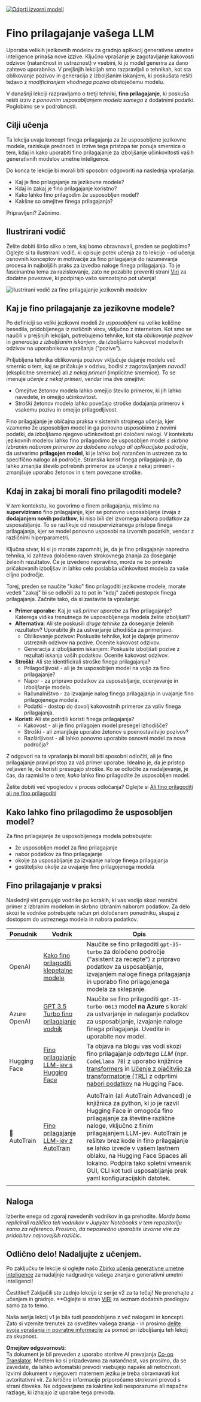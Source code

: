 <!--
CO_OP_TRANSLATOR_METADATA:
{
  "original_hash": "68664f7e754a892ae1d8d5e2b7bd2081",
  "translation_date": "2025-05-20T08:23:26+00:00",
  "source_file": "18-fine-tuning/README.md",
  "language_code": "sl"
}
-->
[![Odprti izvorni modeli](../../../translated_images/18-lesson-banner.8487555c3e3225eefc1dc84e72c8e00bce1ee76db867a080628fb0fbb04aa0d2.sl.png)](https://aka.ms/gen-ai-lesson18-gh?WT.mc_id=academic-105485-koreyst)

# Fino prilagajanje vašega LLM

Uporaba velikih jezikovnih modelov za gradnjo aplikacij generativne umetne inteligence prinaša nove izzive. Ključno vprašanje je zagotavljanje kakovosti odzivov (natančnost in ustreznost) v vsebini, ki jo model generira za dano zahtevo uporabnika. V prejšnjih lekcijah smo razpravljali o tehnikah, kot sta oblikovanje pozivov in generacija z izboljšanim iskanjem, ki poskušata rešiti težavo z _modificiranjem vhodnega poziva_ obstoječemu modelu.

V današnji lekciji razpravljamo o tretji tehniki, **fino prilagajanje**, ki poskuša rešiti izziv z _ponovnim usposabljanjem modela samega_ z dodatnimi podatki. Poglobimo se v podrobnosti.

## Cilji učenja

Ta lekcija uvaja koncept finega prilagajanja za že usposobljene jezikovne modele, raziskuje prednosti in izzive tega pristopa ter ponuja smernice o tem, kdaj in kako uporabiti fino prilagajanje za izboljšanje učinkovitosti vaših generativnih modelov umetne inteligence.

Do konca te lekcije bi morali biti sposobni odgovoriti na naslednja vprašanja:

- Kaj je fino prilagajanje za jezikovne modele?
- Kdaj in zakaj je fino prilagajanje koristno?
- Kako lahko fino prilagodim že usposobljen model?
- Kakšne so omejitve finega prilagajanja?

Pripravljeni? Začnimo.

## Ilustrirani vodič

Želite dobiti širšo sliko o tem, kaj bomo obravnavali, preden se poglobimo? Oglejte si ta ilustrirani vodič, ki opisuje potek učenja za to lekcijo - od učenja osnovnih konceptov in motivacije za fino prilagajanje do razumevanja procesa in najboljših praks za izvedbo naloge finega prilagajanja. To je fascinantna tema za raziskovanje, zato ne pozabite preveriti strani [Viri](./RESOURCES.md?WT.mc_id=academic-105485-koreyst) za dodatne povezave, ki podpirajo vašo samostojno pot učenja!

![Ilustrirani vodič za fino prilagajanje jezikovnih modelov](../../../translated_images/18-fine-tuning-sketchnote.92733966235199dd260184b1aae3a84b877c7496bc872d8e63ad6fa2dd96bafc.sl.png)

## Kaj je fino prilagajanje za jezikovne modele?

Po definiciji so veliki jezikovni modeli _že usposobljeni_ na velike količine besedila, pridobljenega iz različnih virov, vključno z internetom. Kot smo se naučili v prejšnjih lekcijah, potrebujemo tehnike, kot sta _oblikovanje pozivov_ in _generacija z izboljšanim iskanjem_, da izboljšamo kakovost modelovih odzivov na uporabnikova vprašanja ("pozive").

Priljubljena tehnika oblikovanja pozivov vključuje dajanje modelu več smernic o tem, kaj se pričakuje v odzivu, bodisi z zagotavljanjem _navodil_ (eksplicitne smernice) ali _z nekaj primeri_ (implicitne smernice). To se imenuje _učenje z nekaj primeri_, vendar ima dve omejitvi:

- Omejitve žetonov modela lahko omejijo število primerov, ki jih lahko navedete, in omejijo učinkovitost.
- Stroški žetonov modela lahko povečajo stroške dodajanja primerov k vsakemu pozivu in omejijo prilagodljivost.

Fino prilagajanje je običajna praksa v sistemih strojnega učenja, kjer vzamemo že usposobljen model in ga ponovno usposobimo z novimi podatki, da izboljšamo njegovo učinkovitost pri določeni nalogi. V kontekstu jezikovnih modelov lahko fino prilagodimo že usposobljen model _s skrbno izbranim naborom primerov za določeno nalogo ali aplikacijsko področje_, da ustvarimo **prilagojen model**, ki je lahko bolj natančen in ustrezen za to specifično nalogo ali področje. Stranska korist finega prilagajanja je, da lahko zmanjša število potrebnih primerov za učenje z nekaj primeri - zmanjšuje uporabo žetonov in s tem povezane stroške.

## Kdaj in zakaj bi morali fino prilagoditi modele?

V _tem_ kontekstu, ko govorimo o finem prilagajanju, mislimo na **supervizirano** fino prilagajanje, kjer se ponovno usposabljanje izvaja z **dodajanjem novih podatkov**, ki niso bili del izvornega nabora podatkov za usposabljanje. To se razlikuje od nesuperviziranega pristopa finega prilagajanja, kjer se model ponovno usposobi na izvornih podatkih, vendar z različnimi hiperparametri.

Ključna stvar, ki si jo morate zapomniti, je, da je fino prilagajanje napredna tehnika, ki zahteva določeno raven strokovnega znanja za doseganje želenih rezultatov. Če je izvedeno nepravilno, morda ne bo prineslo pričakovanih izboljšav in lahko celo poslabša učinkovitost modela za vaše ciljno področje.

Torej, preden se naučite "kako" fino prilagoditi jezikovne modele, morate vedeti "zakaj" bi se odločili za to pot in "kdaj" začeti postopek finega prilagajanja. Začnite tako, da si zastavite ta vprašanja:

- **Primer uporabe**: Kaj je vaš _primer uporabe_ za fino prilagajanje? Katerega vidika trenutnega že usposobljenega modela želite izboljšati?
- **Alternativa**: Ali ste poskusili _druge tehnike_ za doseganje želenih rezultatov? Uporabite jih za ustvarjanje izhodišča za primerjavo.
  - Oblikovanje pozivov: Poskusite tehnike, kot je dajanje primerov ustreznih odzivov na pozive. Ocenite kakovost odzivov.
  - Generacija z izboljšanim iskanjem: Poskusite izboljšati pozive z rezultati iskanja vaših podatkov. Ocenite kakovost odzivov.
- **Stroški**: Ali ste identificirali stroške finega prilagajanja?
  - Prilagodljivost - ali je že usposobljen model na voljo za fino prilagajanje?
  - Napor - za pripravo podatkov za usposabljanje, ocenjevanje in izboljšanje modela.
  - Računalništvo - za izvajanje nalog finega prilagajanja in uvajanje fino prilagojenega modela.
  - Podatki - dostop do dovolj kakovostnih primerov za vpliv finega prilagajanja.
- **Koristi**: Ali ste potrdili koristi finega prilagajanja?
  - Kakovost - ali je fino prilagojen model presegel izhodišče?
  - Stroški - ali zmanjšuje uporabo žetonov s poenostavitvijo pozivov?
  - Razširljivost - ali lahko ponovno uporabite osnovni model za nova področja?

Z odgovori na ta vprašanja bi morali biti sposobni odločiti, ali je fino prilagajanje pravi pristop za vaš primer uporabe. Idealno je, da je pristop veljaven le, če koristi presegajo stroške. Ko se odločite za nadaljevanje, je čas, da razmislite o _tem, kako_ lahko fino prilagodite že usposobljen model.

Želite dobiti več vpogledov v proces odločanja? Oglejte si [Ali fino prilagoditi ali ne fino prilagoditi](https://www.youtube.com/watch?v=0Jo-z-MFxJs)

## Kako lahko fino prilagodimo že usposobljen model?

Za fino prilagajanje že usposobljenega modela potrebujete:

- že usposobljen model za fino prilagajanje
- nabor podatkov za fino prilagajanje
- okolje za usposabljanje za izvajanje naloge finega prilagajanja
- gostiteljsko okolje za uvajanje fino prilagojenega modela

## Fino prilagajanje v praksi

Naslednji viri ponujajo vodnike po korakih, ki vas vodijo skozi resnični primer z izbranim modelom in skrbno izbranim naborom podatkov. Za delo skozi te vodnike potrebujete račun pri določenem ponudniku, skupaj z dostopom do ustreznega modela in nabora podatkov.

| Ponudnik     | Vodnik                                                                                                                                                                          | Opis                                                                                                                                                                                                                                                                                                                                                                                                                                |
| ------------ | -------------------------------------------------------------------------------------------------------------------------------------------------------------------------------- | ---------------------------------------------------------------------------------------------------------------------------------------------------------------------------------------------------------------------------------------------------------------------------------------------------------------------------------------------------------------------------------------------------------------------------------- |
| OpenAI       | [Kako fino prilagoditi klepetalne modele](https://github.com/openai/openai-cookbook/blob/main/examples/How_to_finetune_chat_models.ipynb?WT.mc_id=academic-105485-koreyst)       | Naučite se fino prilagoditi `gpt-35-turbo` za določeno področje ("asistent za recepte") z pripravo podatkov za usposabljanje, izvajanjem naloge finega prilagajanja in uporabo fino prilagojenega modela za sklepanje.                                                                                                                                                                                                                 |
| Azure OpenAI | [GPT 3.5 Turbo fino prilagajanje vodnik](https://learn.microsoft.com/azure/ai-services/openai/tutorials/fine-tune?tabs=python-new%2Ccommand-line?WT.mc_id=academic-105485-koreyst) | Naučite se fino prilagoditi `gpt-35-turbo-0613` model **na Azure** s koraki za ustvarjanje in nalaganje podatkov za usposabljanje, izvajanje naloge finega prilagajanja. Uvedite in uporabite nov model.                                                                                                                                                                                                                               |
| Hugging Face | [Fino prilagajanje LLM-jev s Hugging Face](https://www.philschmid.de/fine-tune-llms-in-2024-with-trl?WT.mc_id=academic-105485-koreyst)                                           | Ta objava na blogu vas vodi skozi fino prilagajanje _odprtega LLM_ (npr. `CodeLlama 7B`) z uporabo knjižnice [transformers](https://huggingface.co/docs/transformers/index?WT.mc_id=academic-105485-koreyst) in [Učenje z ojačitvijo za transformatorje (TRL)](https://huggingface.co/docs/trl/index?WT.mc_id=academic-105485-koreyst]) z odprtimi [nabori podatkov](https://huggingface.co/docs/datasets/index?WT.mc_id=academic-105485-koreyst) na Hugging Face. |
|              |                                                                                                                                                                                  |                                                                                                                                                                                                                                                                                                                                                                                                                                    |
| 🤗 AutoTrain | [Fino prilagajanje LLM-jev z AutoTrain](https://github.com/huggingface/autotrain-advanced/?WT.mc_id=academic-105485-koreyst)                                                     | AutoTrain (ali AutoTrain Advanced) je knjižnica za python, ki jo je razvil Hugging Face in omogoča fino prilagajanje za številne različne naloge, vključno z finim prilagajanjem LLM-jev. AutoTrain je rešitev brez kode in fino prilagajanje se lahko izvede v vašem lastnem oblaku, na Hugging Face Spaces ali lokalno. Podpira tako spletni vmesnik GUI, CLI kot tudi usposabljanje prek yaml konfiguracijskih datotek.                                           |
|              |                                                                                                                                                                                  |                                                                                                                                                                                                                                                                                                                                                                                                                                    |

## Naloga

Izberite enega od zgoraj navedenih vodnikov in ga prehodite. _Morda bomo replicirali različico teh vodnikov v Jupyter Notebooks v tem repozitoriju samo za referenco. Prosimo, da neposredno uporabite izvorne vire za pridobitev najnovejših različic_.

## Odlično delo! Nadaljujte z učenjem.

Po zaključku te lekcije si oglejte našo [Zbirko učenja generativne umetne inteligence](https://aka.ms/genai-collection?WT.mc_id=academic-105485-koreyst) za nadaljnje nadgradnje vašega znanja o generativni umetni inteligenci!

Čestitke!! Zaključili ste zadnjo lekcijo iz serije v2 za ta tečaj! Ne prenehajte z učenjem in gradnjo. \*\*Oglejte si stran [VIRI](RESOURCES.md?WT.mc_id=academic-105485-koreyst) za seznam dodatnih predlogov samo za to temo.

Naša serija lekcij v1 je bila tudi posodobljena z več nalogami in koncepti. Zato si vzemite trenutek za osvežitev vašega znanja - in prosimo [delite svoja vprašanja in povratne informacije](https://github.com/microsoft/generative-ai-for-beginners/issues?WT.mc_id=academic-105485-koreyst) za pomoč pri izboljšanju teh lekcij za skupnost.

**Omejitev odgovornosti**:  
Ta dokument je bil preveden z uporabo storitve AI prevajanja [Co-op Translator](https://github.com/Azure/co-op-translator). Medtem ko si prizadevamo za natančnost, vas prosimo, da se zavedate, da lahko avtomatski prevodi vsebujejo napake ali netočnosti. Izvirni dokument v njegovem maternem jeziku je treba obravnavati kot avtoritativni vir. Za kritične informacije priporočamo strokovni prevod s strani človeka. Ne odgovarjamo za kakršne koli nesporazume ali napačne razlage, ki izhajajo iz uporabe tega prevoda.